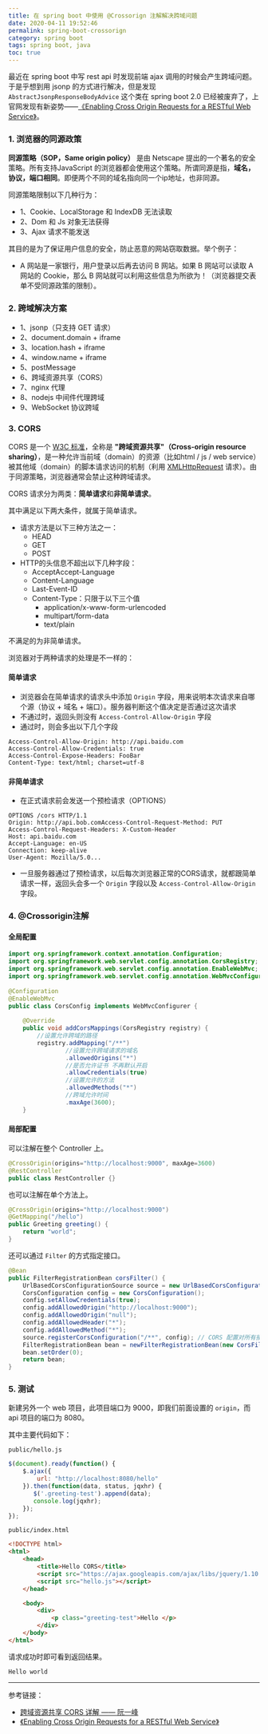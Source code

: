 ```yaml
---
title: 在 spring boot 中使用 @Crossorign 注解解决跨域问题
date: 2020-04-11 19:52:46
permalink: spring-boot-crossorign
category: spring boot
tags: spring boot, java
toc: true
---
```


最近在 spring boot 中写 rest api 时发现前端 ajax 调用的时候会产生跨域问题。于是乎想到用 jsonp 的方式进行解决，但是发现 `AbstractJsonpResponseBodyAdvice` 这个类在 spring boot 2.0 已经被废弃了，上官网发现有新姿势——[《Enabling Cross Origin Requests for a RESTful Web Service》](https://spring.io/guides/gs/rest-service-cors/)。

<!-- more -->

### 1. 浏览器的同源政策

**同源策略（SOP，Same origin policy）** 是由 Netscape 提出的一个著名的安全策略。所有支持JavaScript 的浏览器都会使用这个策略。所谓同源是指，**域名，协议，端口相同**。即便两个不同的域名指向同一个ip地址，也非同源。

同源策略限制以下几种行为：

* 1、Cookie、LocalStorage 和 IndexDB 无法读取
* 2、Dom 和 Js 对象无法获得
* 3、Ajax 请求不能发送

其目的是为了保证用户信息的安全，防止恶意的网站窃取数据。举个例子：

* A 网站是一家银行，用户登录以后再去访问 B 网站。如果 B 网站可以读取 A 网站的 Cookie，那么 B 网站就可以利用这些信息为所欲为！（浏览器提交表单不受同源政策的限制）。

### 2. 跨域解决方案

* 1、jsonp（只支持 GET 请求）
* 2、document.domain + iframe
* 3、location.hash + iframe
* 4、window.name + iframe
* 5、postMessage
* 6、跨域资源共享（CORS）
* 7、nginx 代理
* 8、nodejs 中间件代理跨域
* 9、WebSocket 协议跨域

### 3. CORS

CORS 是一个 [W3C 标准](https://baike.baidu.com/item/W3C%E6%A0%87%E5%87%86)，全称是 **"跨域资源共享"（Cross-origin resource sharing）**，是一种允许当前域（domain）的资源（比如html / js / web service）被其他域（domain）的脚本请求访问的机制（利用 [XMLHttpRequest](https://baike.baidu.com/item/XMLHTTPRequest) 请求）。由于同源策略，浏览器通常会禁止这种跨域请求。

CORS 请求分为两类：**简单请求**和**非简单请求**。

其中满足以下两大条件，就属于简单请求。

* 请求方法是以下三种方法之一：
    * HEAD
    * GET
    * POST
* HTTP的头信息不超出以下几种字段：
    * AcceptAccept-Language
    * Content-Language
    * Last-Event-ID
    * Content-Type：只限于以下三个值
        * application/x-www-form-urlencoded
        * multipart/form-data
        * text/plain

不满足的为非简单请求。

浏览器对于两种请求的处理是不一样的：

#### 简单请求

* 浏览器会在简单请求的请求头中添加 `Origin` 字段，用来说明本次请求来自哪个源（协议 + 域名 + 端口）。服务器判断这个值决定是否通过这次请求
* 不通过时，返回头则没有 `Access-Control-Allow-Origin` 字段
* 通过时，则会多出以下几个字段

```
Access-Control-Allow-Origin: http://api.baidu.com
Access-Control-Allow-Credentials: true
Access-Control-Expose-Headers: FooBar
Content-Type: text/html; charset=utf-8
```

#### 非简单请求

* 在正式请求前会发送一个预检请求（OPTIONS）

```
OPTIONS /cors HTTP/1.1
Origin: http://api.bob.comAccess-Control-Request-Method: PUT
Access-Control-Request-Headers: X-Custom-Header
Host: api.baidu.com
Accept-Language: en-US
Connection: keep-alive
User-Agent: Mozilla/5.0...
```

* 一旦服务器通过了预检请求，以后每次浏览器正常的CORS请求，就都跟简单请求一样，返回头会多一个 `Origin` 字段以及 `Access-Control-Allow-Origin` 字段。

### 4. @Crossorigin注解

#### 全局配置

``` java
import org.springframework.context.annotation.Configuration;
import org.springframework.web.servlet.config.annotation.CorsRegistry;
import org.springframework.web.servlet.config.annotation.EnableWebMvc;
import org.springframework.web.servlet.config.annotation.WebMvcConfigurer;
 
@Configuration
@EnableWebMvc
public class CorsConfig implements WebMvcConfigurer {
 
    @Override
    public void addCorsMappings(CorsRegistry registry) {
        //设置允许跨域的路径
        registry.addMapping("/**")
                //设置允许跨域请求的域名
                .allowedOrigins("*")
                //是否允许证书 不再默认开启
                .allowCredentials(true)
                //设置允许的方法
                .allowedMethods("*")
                //跨域允许时间
                .maxAge(3600);
    }
```

#### 局部配置

可以注解在整个 Controller 上。

``` java
@CrossOrigin(origins="http://localhost:9000", maxAge=3600)
@RestController
public class RestController {}
```

也可以注解在单个方法上。

``` java
@CrossOrigin(origins="http://localhost:9000")
@GetMapping("/hello")
public Greeting greeting() {
    return "world";
}
```

还可以通过 `Filter` 的方式指定接口。

``` java
@Bean
public FilterRegistrationBean corsFilter() {
    UrlBasedCorsConfigurationSource source = new UrlBasedCorsConfigurationSource();
    CorsConfiguration config = new CorsConfiguration();
    config.setAllowCredentials(true);
    config.addAllowedOrigin("http://localhost:9000");
    config.addAllowedOrigin("null");
    config.addAllowedHeader("*");
    config.addAllowedMethod("*");
    source.registerCorsConfiguration("/**", config); // CORS 配置对所有接口都有效
    FilterRegistrationBean bean = newFilterRegistrationBean(new CorsFilter(source));
    bean.setOrder(0);
    return bean;
}
```

### 5. 测试

新建另外一个 web 项目，此项目端口为 9000，即我们前面设置的 `origin`，而 api 项目的端口为 8080。

其中主要代码如下：

`public/hello.js`

``` js
$(document).ready(function() {
    $.ajax({
        url: "http://localhost:8080/hello"
    }).then(function(data, status, jqxhr) {
       $('.greeting-test').append(data);
       console.log(jqxhr);
    });
});
```

`public/index.html`

``` html
<!DOCTYPE html>
<html>
    <head>
        <title>Hello CORS</title>
        <script src="https://ajax.googleapis.com/ajax/libs/jquery/1.10.2/jquery.min.js"></script>
        <script src="hello.js"></script>
    </head>

    <body>
        <div>
            <p class="greeting-test">Hello </p>
        </div>
    </body>
</html>
```

请求成功时即可看到返回结果。

```
Hello world
```

----

参考链接：

* [跨域资源共享 CORS 详解 —— 阮一峰](http://www.ruanyifeng.com/blog/2016/04/cors.html)
* [《Enabling Cross Origin Requests for a RESTful Web Service》](https://spring.io/guides/gs/rest-service-cors/)